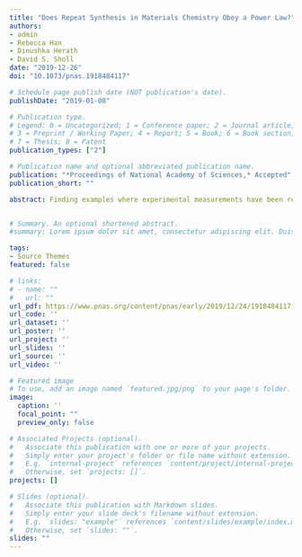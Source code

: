 ```yaml
---
title: "Does Repeat Synthesis in Materials Chemistry Obey a Power Law?"
authors:
- admin
- Rebecca Han
- Dinushka Herath
- David S. Sholl
date: "2019-12-26"
doi: "10.1073/pnas.1918484117"

# Schedule page publish date (NOT publication's date).
publishDate: "2019-01-08"

# Publication type.
# Legend: 0 = Uncategorized; 1 = Conference paper; 2 = Journal article;
# 3 = Preprint / Working Paper; 4 = Report; 5 = Book; 6 = Book section;
# 7 = Thesis; 8 = Patent
publication_types: ["2"]

# Publication name and optional abbreviated publication name.
publication: "*Proceedings of National Academy of Sciences,* Accepted"
publication_short: ""

abstract: Finding examples where experimental measurements have been repeated is a powerful strategy for assessing reproducibility of scientific data. Here, we collect quantitative data to assess how often synthesis of a newly reported material is repeated in the scientific literature. We present a simple power law model for the frequency of repeat syntheses and assess the validity of this model using a specific class of materials, metal-organic frameworks (MOFs). Our data suggests that a power law describes the frequency of repeat synthesis of many MOFs but that a small number of “supermaterials” exist that have been replicated many times more than a power law would predict. Our results also hint that there are many repeat syntheses that have been performed but not reported in the literature, which suggests simple steps that could be taken to greatly increase the number of reports of replicate experiments in materials chemistry.


# Summary. An optional shortened abstract.
#summary: Lorem ipsum dolor sit amet, consectetur adipiscing elit. Duis posuere tellus ac convallis placerat. Proin tincidunt magna sed ex #sollicitudin condimentum.

tags:
- Source Themes
featured: false

# links:
# - name: ""
#   url: ""
url_pdf: https://www.pnas.org/content/pnas/early/2019/12/24/1918484117.full.pdf
url_code: ''
url_dataset: ''
url_poster: ''
url_project: ''
url_slides: ''
url_source: ''
url_video: ''

# Featured image
# To use, add an image named `featured.jpg/png` to your page's folder.
image:
  caption: ''
  focal_point: ""
  preview_only: false

# Associated Projects (optional).
#   Associate this publication with one or more of your projects.
#   Simply enter your project's folder or file name without extension.
#   E.g. `internal-project` references `content/project/internal-project/index.md`.
#   Otherwise, set `projects: []`.
projects: []

# Slides (optional).
#   Associate this publication with Markdown slides.
#   Simply enter your slide deck's filename without extension.
#   E.g. `slides: "example"` references `content/slides/example/index.md`.
#   Otherwise, set `slides: ""`.
slides: ""
---
```



